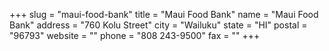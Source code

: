 +++
slug = "maui-food-bank"
title = "Maui Food Bank"
name = "Maui Food Bank"
address = "760 Kolu Street"
city = "Wailuku"
state = "HI"
postal = "96793"
website = ""
phone = "808 243-9500"
fax = ""
+++
